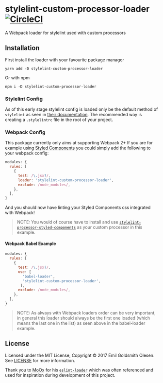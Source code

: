 # stylelint-custom-processor-loader [![CircleCI][CircleCI-badge]][CircleCI-url]


A Webpack loader for stylelint used with custom processors

## Installation

First install the loader with your favourite package manager
```
yarn add -D stylelint-custom-processor-loader
```
Or with npm
```
npm i -D stylelint-custom-processor-loader
```

### Stylelint Config

As of this early stage stylelint config is loaded only be the default method of `stylelint` as seen in [their documentation](https://stylelint.io/user-guide/configuration/#loading-the-configuration-object). The recommended way is creating a `.stylelintrc` file in the root of your project.

### Webpack Config

This package currently only aims at supporting Webpack 2+
If you are for example using [Styled Components](https://www.styled-components.com/) you could simply add the following to your webpack config:
```js
modules: {
  rules: [
    {
      test: /\.jsx?/,
      loader: 'stylelint-custom-processor-loader',
      exclude: /node_modules/,
    },
  ],
}
```
And you should now have linting your Styled Components css integrated with Webpack!
> NOTE: You would of course have to install and use [`stylelint-processor-styled-components`](https://github.com/styled-components/stylelint-processor-styled-components) as your custom processor in this example.

#### Webpack Babel Example

```js
modules: {
  rules: [
    {
      test: /\.jsx?/,
      use: [
        'babel-loader',
        'stylelint-custom-processor-loader',
       ],
      exclude: /node_modules/,
    },
  ],
}
```
> NOTE: As always with Webpack loaders order can be very important, in general this loader should always be the first one loaded (which means the last one in the list) as seen above in the babel-loader example.

## License

Licensed under the MIT License, Copyright © 2017 Emil Goldsmith Olesen. See [LICENSE](./LICENSE) for more information.

Thank you to [MoOx](https://github.com/MoOx) for his [`eslint-loader`](https://github.com/MoOx/eslint-loader) which was often referenced and used for inspiration during development of this project.


[CircleCI-badge]: https://circleci.com/gh/emilgoldsmith/stylelint-custom-processor-loader/tree/master.svg?style=svg
[CircleCI-url]: https://circleci.com/gh/emilgoldsmith/stylelint-custom-processor-loader/tree/master
